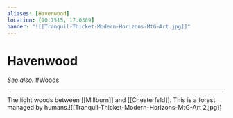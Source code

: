 ```yaml
---
aliases: [Havenwood]
location: [10.7515, 17.0369]
banner: "![[Tranquil-Thicket-Modern-Horizons-MtG-Art.jpg]]"
---
```


# Havenwood
*See also:* #Woods
___
The light woods between [[Millburn]] and [[Chesterfeld]]. This is a forest managed by humans.![[Tranquil-Thicket-Modern-Horizons-MtG-Art 2.jpg]]